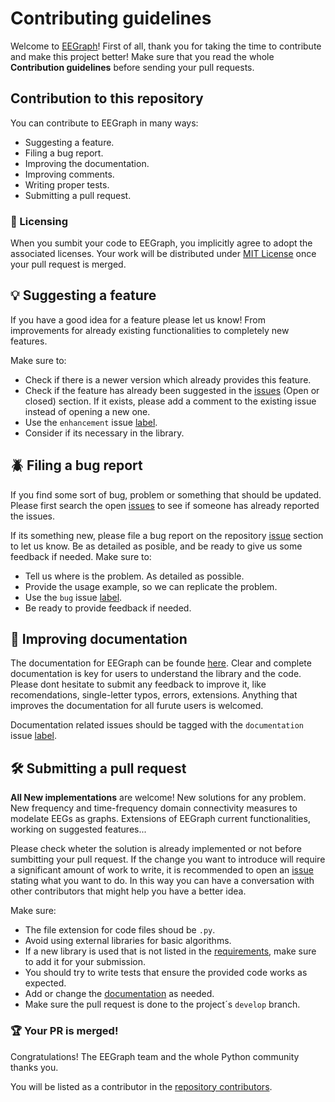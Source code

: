 # Contributing guidelines
Welcome to [EEGraph](https://github.com/ufvceiec/EEGRAPH)! First of all, thank you for taking the time to contribute and make this project better! Make sure that you read the whole **Contribution guidelines** before sending your pull requests. 

## Contribution to this repository
You can contribute to EEGraph in many ways:

* Suggesting a feature. 
* Filing a bug report. 
* Improving the documentation. 
* Improving comments.
* Writing proper tests. 
* Submitting a pull request. 


### :scroll: Licensing 
When you sumbit your code to EEGraph, you implicitly agree to adopt the associated licenses. Your work will be distributed under [MIT License](https://github.com/ufvceiec/EEGRAPH/blob/develop-refactor/LICENSE) once your pull request is merged. 

## :bulb: Suggesting a feature 
If you have a good idea for a feature please let us know! From improvements for already existing functionalities to completely new features. 

Make sure to:
* Check if there is a newer version which already provides this feature. 
* Check if the feature has already been suggested in the [issues](https://github.com/ufvceiec/EEGRAPH/issues) (Open or closed) section. If it exists, please add a comment to the existing issue instead of opening a new one.
* Use the `enhancement` issue [label](https://github.com/ufvceiec/EEGRAPH/labels).  
* Consider if its necessary in the library.

## :beetle: Filing a bug report 
If you find some sort of bug, problem or something that should be updated. Please first search the open [issues](https://github.com/ufvceiec/EEGRAPH/issues) to see if someone has already reported the issues.

If its something new, please file a bug report on the repository [issue](https://github.com/ufvceiec/EEGRAPH/issues) section to let us know. Be as detailed as posible, and be ready to give us some feedback if needed. Make sure to:

* Tell us where is the problem. As detailed as possible.
* Provide the usage example, so we can replicate the problem.
* Use the `bug` issue [label](https://github.com/ufvceiec/EEGRAPH/labels).
* Be ready to provide feedback if needed. 

## :orange_book: Improving documentation
The documentation for EEGraph can be founde [here](https://github.com/ufvceiec/EEGRAPH/wiki). Clear and complete documentation is key for users to understand the library and the code. Please dont hesitate to submit any feedback to improve it, like recomendations, single-letter typos, errors, extensions. Anything that improves the documentation for all furute users is welcomed.  

Documentation related issues should be tagged with the `documentation` issue [label](https://github.com/ufvceiec/EEGRAPH/labels).

## :hammer_and_wrench: Submitting a pull request 
**All New implementations** are welcome! New solutions for any problem. New frequency and time-frequency domain connectivity measures to modelate EEGs as graphs. Extensions of EEGraph current functionalities, working on suggested features...

Please check wheter the solution is already implemented or not before sumbitting your pull request. If the change you want to introduce will require a significant amount of work to write, it is recommended to open an [issue](https://github.com/ufvceiec/EEGRAPH/issues) stating what you want to do. In this way you can have a conversation with other contributors that might help you have a better idea. 

Make sure:
- The file extension for code files shoud be `.py`. 
- Avoid using external libraries for basic algorithms. 
- If a new library is used that is not listed in the [requirements](https://github.com/ufvceiec/EEGRAPH/blob/develop-refactor/requirements.txt), make sure to add it for your submission. 
- You should try to write tests that ensure the provided code works as expected. 
- Add or change the [documentation](https://github.com/ufvceiec/EEGRAPH/wiki) as needed. 
- Make sure the pull request is done to the project´s `develop` branch.



### :trophy: Your PR is merged! 
Congratulations! The EEGraph team and the whole Python community thanks you.

You will be listed as a contributor in the [repository contributors](https://github.com/ufvceiec/EEGRAPH/graphs/contributors).
